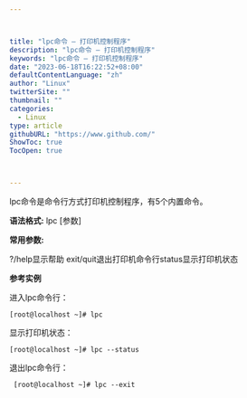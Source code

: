 ```yaml
---



title: "lpc命令 – 打印机控制程序"
description: "lpc命令 – 打印机控制程序"
keywords: "lpc命令 – 打印机控制程序"
date: "2023-06-18T16:22:52+08:00"
defaultContentLanguage: "zh"
author: "Linux"
twitterSite: ""
thumbnail: ""
categories:
  - Linux
type: article
githubURL: "https://www.github.com/"
ShowToc: true
TocOpen: true



---
```


lpc命令是命令行方式打印机控制程序，有5个内置命令。

**语法格式:** lpc [参数]

**常用参数:**

?/help显示帮助 exit/quit退出打印机命令行status显示打印机状态

**参考实例**

进入lpc命令行：

```
[root@localhost ~]# lpc
```

显示打印机状态：

```
[root@localhost ~]# lpc --status
```

退出lpc命令行：

```
 [root@localhost ~]# lpc --exit
```